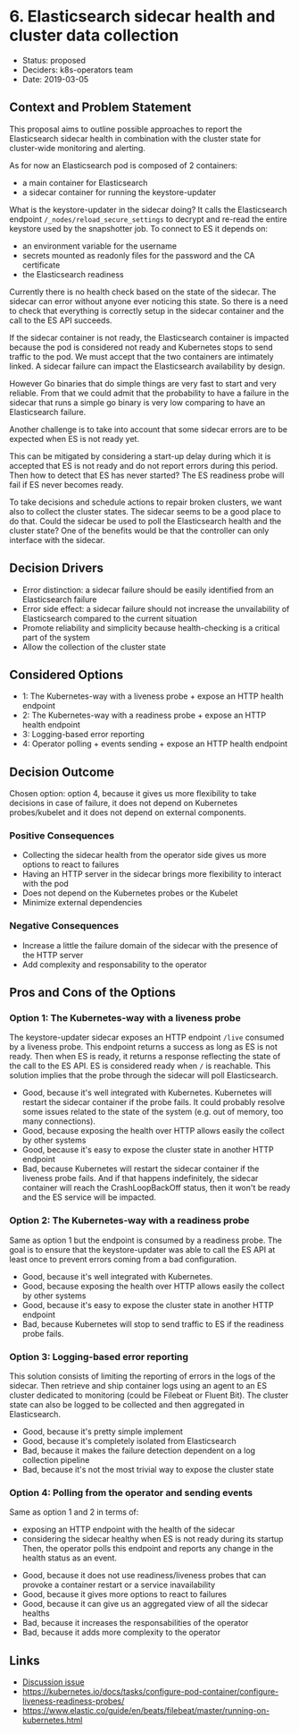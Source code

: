# 6. Elasticsearch sidecar health and cluster data collection

* Status: proposed
* Deciders: k8s-operators team
* Date: 2019-03-05

## Context and Problem Statement

This proposal aims to outline possible approaches to report the Elasticsearch sidecar health in combination with the cluster state for cluster-wide monitoring and alerting.

As for now an Elasticsearch pod is composed of 2 containers: 
- a main container for Elasticsearch
- a sidecar container for running the keystore-updater

What is the keystore-updater in the sidecar doing?
It calls the Elasticsearch endpoint `/_nodes/reload_secure_settings` to decrypt and re-read the entire keystore used by the snapshotter job. 
To connect to ES it depends on:
- an environment variable for the username
- secrets mounted as readonly files for the password and the CA certificate
- the Elasticsearch readiness

Currently there is no health check based on the state of the sidecar. The sidecar can error without anyone ever noticing this state.
So there is a need to check that everything is correctly setup in the sidecar container and the call to the ES API succeeds. 

If the sidecar container is not ready, the Elasticsearch container is impacted because the pod is considered not ready and 
Kubernetes stops to send traffic to the pod. We must accept that the two containers are intimately linked. A sidecar failure
can impact the Elasticsearch availability by design.

However Go binaries that do simple things are very fast to start and very reliable. 
From that we could admit that the probability to have a failure in the sidecar that runs a simple go binary is very low 
comparing to have an Elasticsearch failure.

Another challenge is to take into account that some sidecar errors are to be expected when ES is not ready yet.

This can be mitigated by considering a start-up delay during which it is accepted that ES is not ready and 
do not report errors during this period. Then how to detect that ES has never started?
The ES readiness probe will fail if ES never becomes ready.

To take decisions and schedule actions to repair broken clusters, we want also to collect the cluster states. 
The sidecar seems to be a good place to do that.
Could the sidecar be used to poll the Elasticsearch health and the cluster state?
One of the benefits would be that the controller can only interface with the sidecar.

## Decision Drivers

* Error distinction: a sidecar failure should be easily identified from an Elasticsearch failure
* Error side effect: a sidecar failure should not increase the unvailability of Elasticsearch compared to the current situation
* Promote reliability and simplicity because health-checking is a critical part of the system
* Allow the collection of the cluster state

## Considered Options

* 1: The Kubernetes-way with a liveness probe + expose an HTTP health endpoint
* 2: The Kubernetes-way with a readiness probe + expose an HTTP health endpoint
* 3: Logging-based error reporting
* 4: Operator polling + events sending + expose an HTTP health endpoint

## Decision Outcome

Chosen option: option 4, because it gives us more flexibility to take decisions in case of failure, it does not depend on Kubernetes probes/kubelet and it does not depend on external components.

### Positive Consequences

* Collecting the sidecar health from the operator side gives us more options to react to failures
* Having an HTTP server in the sidecar brings more flexibility to interact with the pod
* Does not depend on the Kubernetes probes or the Kubelet
* Minimize external dependencies

### Negative Consequences

* Increase a little the failure domain of the sidecar with the presence of the HTTP server
* Add complexity and responsability to the operator

## Pros and Cons of the Options

### Option 1: The Kubernetes-way with a liveness probe

The keystore-updater sidecar exposes an HTTP endpoint `/live` consumed by a liveness probe.
This endpoint returns a success as long as ES is not ready. Then when ES is ready, it returns a response reflecting the state of
the call to the ES API. ES is considered ready when `/` is reachable.
This solution implies that the probe through the sidecar will poll Elasticsearch.

* Good, because it's well integrated with Kubernetes. Kubernetes will restart the sidecar container if the probe fails. It could
 probably resolve some issues related to the state of the system (e.g. out of memory, too many connections).
* Good, because exposing the health over HTTP allows easily the collect by other systems
* Good, because it's easy to expose the cluster state in another HTTP endpoint
* Bad, because Kubernetes will restart the sidecar container if the liveness probe fails. And if that happens indefinitely, the
sidecar container will reach the CrashLoopBackOff status, then it won't be ready and the ES service will be impacted.

### Option 2: The Kubernetes-way with a readiness probe

Same as option 1 but the endpoint is consumed by a readiness probe. The goal is to ensure that the keystore-updater was able
to call the ES API at least once to prevent errors coming from a bad configuration.

* Good, because it's well integrated with Kubernetes.
* Good, because exposing the health over HTTP allows easily the collect by other systems
* Good, because it's easy to expose the cluster state in another HTTP endpoint
* Bad, because Kubernetes will stop to send traffic to ES if the readiness probe fails.

### Option 3: Logging-based error reporting

This solution consists of limiting the reporting of errors in the logs of the sidecar.
Then retrieve and ship container logs using an agent to an ES cluster dedicated to monitoring (could be Filebeat or Fluent Bit).
The cluster state can also be logged to be collected and then aggregated in Elasticsearch.

* Good, because it's pretty simple implement
* Good, because it's completely isolated from Elasticsearch
* Bad, because it makes the failure detection dependent on a log collection pipeline
* Bad, because it's not the most trivial way to expose the cluster state

### Option 4: Polling from the operator and sending events

Same as option 1 and 2 in terms of:
- exposing an HTTP endpoint with the health of the sidecar
- considering the sidecar healthy when ES is not ready during its startup
Then, the operator polls this endpoint and reports any change in the health status as an event.

* Good, because it does not use readiness/liveness probes that can provoke a container restart or a service inavailability
* Good, because it gives more options to react to failures
* Good, because it can give us an aggregated view of all the sidecar healths
* Bad, because it increases the responsabilities of the operator
* Bad, because it adds more complexity to the operator

## Links

* [Discussion issue](https://github.com/elastic/k8s-operators/issues/432)
* https://kubernetes.io/docs/tasks/configure-pod-container/configure-liveness-readiness-probes/
* https://www.elastic.co/guide/en/beats/filebeat/master/running-on-kubernetes.html
